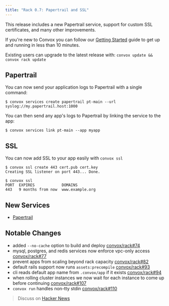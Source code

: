 ```yaml
---
title: "Rack 0.7: Papertrail and SSL"
---
```


This release includes a new Papertrail service, support for custom SSL certificates, and many other improvements.

If you're new to Convox you can follow our [Getting Started](https://convox.com/docs/getting-started/) guide to get up and running in less than 10 minutes.

Existing users can upgrade to the latest release with: `convox update && convox rack update`

## Papertrail

You can now send your application logs to Papertrail with a single command:

```
$ convox services create papertrail pt-main --url syslog://my.papertrail.host:1000
```

You can then send any app's logs to Papertrail by linking the service to the app:

```
$ convox services link pt-main --app myapp
```

## SSL

You can now add SSL to your app easily with `convox ssl`

```
$ convox ssl create 443 cert.pub cert.key
Creating SSL listener on port 443... Done.

$ convox ssl
PORT  EXPIRES            DOMAINS     
443   9 months from now  www.example.org
```

## New Services

* [Papertrail](http://convox.com/docs/papertrail/)

## Notable Changes

* added `--no-cache` option to build and deploy [convox/rack#74](https://github.com/convox/rack/pull/74)
* mysql, postgres, and redis services now enforce vpc-only access [convox/rack#77](https://github.com/convox/rack/pull/77)
* prevent apps from scaling beyond rack capacity [convox/rack#82](https://github.com/convox/rack/pull/82)
* default rails support now runs `assets:precompile` [convox/rack#93](https://github.com/convox/rack/pull/93)
* cli reads default app name from `.convox/app` if it exists [convox/rack#94](https://github.com/convox/rack/pull/94)
* when rolling cluster instances we now wait for each instance to come up before continuing [convox/rack#107](https://github.com/convox/rack/pull/107)
* `convox run` handles non-tty stdin [convox/rack#110](https://github.com/convox/rack/pull/110)

<p></p>

> Discuss on [Hacker News](https://news.ycombinator.com/item?id=10414658)
